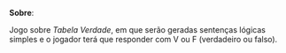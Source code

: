 **Sobre**:

Jogo sobre *Tabela Verdade*, em que serão geradas sentenças lógicas simples e o jogador terá que responder com V ou F (verdadeiro ou falso).
